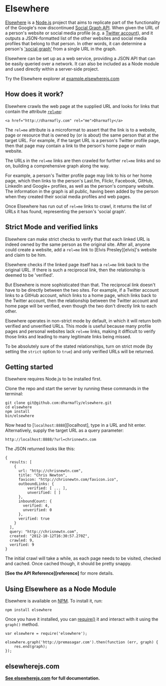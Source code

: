 Elsewhere
=========

[Elsewhere][elsewhere] is a [Node.js][node] project that aims to replicate part of the functionality of the Google's now discontinued [Social Graph API][google-social-graph-api]. When given the URL of a person's website or social media profile (e.g. a [Twitter account][twitter-profile]), and it outputs a JSON-formatted list of the other websites and social media profiles that belong to that person. In other words, it can determine a person's ['social graph'][socialgraph] from a single URL in the graph.

Elsewhere can be set up as a web service, providing a JSON API that can be easily queried over a network. It can also be included as a Node module and used directly within a server-side project.

Try the Elsewhere explorer at [example.elsewherejs.com][explorer]


## How does it work?

Elsewhere crawls the web page at the supplied URL and looks for links that contain the attribute [`rel=me`][rel=me]:

    <a href="http://dharmafly.com" rel="me">Dharmafly</a>

The `rel=me` attribute is a microformat to assert that the link is to a website, page or resource that is owned by (or is about) the same person that at the target URL. For example, if the target URL is a person's Twitter profile page, then that page may contain a link to the person's home page or main website.

The URLs in the `rel=me` links are then crawled for further `rel=me` links and so on, building a comprehensive graph along the way.

For example, a person's Twitter profile page may link to his or her home page, which then links to the person's Last.fm, Flickr, Facebook, GitHub, LinkedIn and Google+ profiles, as well as the person's company website. The information in the graph is all public, having been added by the person when they created their social media profiles and web pages.

Once Elsewhere has run out of `rel=me` links to crawl, it returns the list of URLs it has found, representing the person's 'social graph'.


## Strict Mode and verified links

Elsewhere can make strict checks to verify that that each linked URL is indeed owned by the same person as the original site. After all, anyone could create a website, add a `rel=me` link to [Elvis Presley][elvis]'s website and claim to be him.

Elsewhere checks if the linked page itself has a `rel=me` link back to the original URL. If there is such a reciprocal link, then the relationship is deemed to be 'verified'.

But Elsewhere is more sophisticated than that. The reciprocal link doesn't have to be directly between the two sites. For example, if a Twitter account links to a GitHub account, which links to a home page, which links back to the Twitter account, then the relationship between the Twitter account and home page will be verified, even though the two don't directly link to each other.

Elsewhere operates in non-strict mode by default, in which it will return both verified and unverified URLs. This mode is useful because many profile pages and personal websites lack `rel=me` links, making it difficult to verify those links and leading to many legitimate links being missed.

To be absolutely sure of the stated relationships, turn on strict mode (by setting the `strict` option to `true`) and only verified URLs will be returned.


## Getting started

Elsewhere requires Node.js to be installed first.

Clone the repo and start the server by running these commands in the terminal:

    git clone git@github.com:dharmafly/elsewhere.git
    cd elsewhere
    npm install
    bin/elsewhere

Now head to [`localhost:8888`][localhost], type in a URL and hit enter. Alternatively, supply the target URL as a query parameter:

    http://localhost:8888/?url=chrisnewtn.com

The JSON returned looks like this:

    {
      results: [
        {
          url: "http://chrisnewtn.com",
          title: "Chris Newton",
          favicon: "http://chrisnewtn.com/favicon.ico",
          outboundLinks: {
              verified: [ ... ],
              unverified: [ ]
          },
          inboundCount: {
            verified: 4,
            unverified: 0
          },
          verified: true
        }
      ],
      query: "http://chrisnewtn.com",
      created: "2012-10-12T16:30:57.270Z",
      crawled: 9,
      verified: 9
    }

The initial crawl will take a while, as each page needs to be visited, checked and cached. Once cached though, it should be pretty snappy.

**[See the API Reference][reference]** for more details.


## Using Elsewhere as a Node Module
 
Elsewhere is available on [NPM][npm]. To install it, run:

    npm install elsewhere

Once you have it installed, you can [require()][require] it and interact with it using the `graph()` method.

    var elsewhere = require('elsewhere');

    elsewhere.graph('http://premasagar.com').then(function (err, graph) {
        res.end(graph);
    });


## elsewherejs.com

**[See elsewherejs.com][elsewhere] for full documentation.**

[socialgraph]: http://en.wikipedia.org/wiki/Social_graph
[twitter-profile]: https://twitter.com/dharmafly
[google-social-graph-api]: https://developers.google.com/social-graph/
[elsewhere]: http://elsewherejs.com
[node]: http://nodejs.org
[rel=me]: http://microformats.org/wiki/rel-me
[_deferred]: https://npmjs.org/package/underscore.deferred
[npm]: https://npmjs.org/package/elsewhere
[require]: http://nodejs.org/api/globals.html#globals_require
[explorer]: http://example.elsewherejs.com
